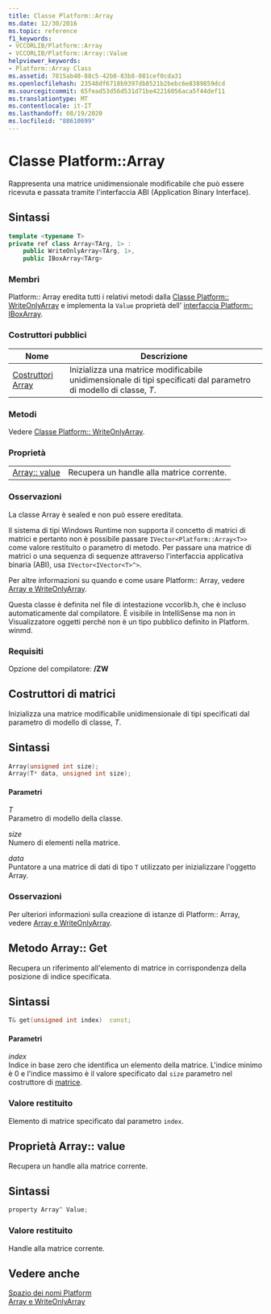 ```yaml
---
title: Classe Platform::Array
ms.date: 12/30/2016
ms.topic: reference
f1_keywords:
- VCCORLIB/Platform::Array
- VCCORLIB/Platform::Array::Value
helpviewer_keywords:
- Platform::Array Class
ms.assetid: 7815ab40-88c5-42b0-83b8-081cef0cda31
ms.openlocfilehash: 23548df6718b9397db8521b2bebc6e8389859dcd
ms.sourcegitcommit: 65fead53d56d531d71be42216056aca5f44def11
ms.translationtype: MT
ms.contentlocale: it-IT
ms.lasthandoff: 08/19/2020
ms.locfileid: "88610699"
---
```

# <a name="platformarray-class"></a>Classe Platform::Array

Rappresenta una matrice unidimensionale modificabile che può essere ricevuta e passata tramite l'interfaccia ABI (Application Binary Interface).

## <a name="syntax"></a>Sintassi

```cpp
template <typename T>
private ref class Array<TArg, 1> :
    public WriteOnlyArray<TArg, 1>,
    public IBoxArray<TArg>
```

### <a name="members"></a>Membri

Platform:: Array eredita tutti i relativi metodi dalla [Classe Platform:: WriteOnlyArray](../cppcx/platform-writeonlyarray-class.md) e implementa la `Value` proprietà dell' [interfaccia Platform:: IBoxArray](../cppcx/platform-iboxarray-interface.md).

### <a name="public-constructors"></a>Costruttori pubblici

|Nome|Descrizione|
|----------|-----------------|
|[Costruttori Array](#ctor)|Inizializza una matrice modificabile unidimensionale di tipi specificati dal parametro di modello di classe, *T*.|

### <a name="methods"></a>Metodi

Vedere [Classe Platform:: WriteOnlyArray](../cppcx/platform-writeonlyarray-class.md).

### <a name="properties"></a>Proprietà

|||
|-|-|
|[Array:: value](#value)|Recupera un handle alla matrice corrente.|

### <a name="remarks"></a>Osservazioni

La classe Array è sealed e non può essere ereditata.

Il sistema di tipi Windows Runtime non supporta il concetto di matrici di matrici e pertanto non è possibile passare `IVector<Platform::Array<T>>` come valore restituito o parametro di metodo. Per passare una matrice di matrici o una sequenza di sequenze attraverso l'interfaccia applicativa binaria (ABI), usa `IVector<IVector<T>^>`.

Per altre informazioni su quando e come usare Platform:: Array, vedere [Array e WriteOnlyArray](../cppcx/array-and-writeonlyarray-c-cx.md).

Questa classe è definita nel file di intestazione vccorlib.h, che è incluso automaticamente dal compilatore. È visibile in IntelliSense ma non in Visualizzatore oggetti perché non è un tipo pubblico definito in Platform. winmd.

### <a name="requirements"></a>Requisiti

Opzione del compilatore: **/ZW**

## <a name="array-constructors"></a><a name="ctor"></a> Costruttori di matrici

Inizializza una matrice modificabile unidimensionale di tipi specificati dal parametro di modello di classe, *T*.

## <a name="syntax"></a>Sintassi

```cpp
Array(unsigned int size);
Array(T* data, unsigned int size);
```

#### <a name="parameters"></a>Parametri

*T*<br/>
Parametro di modello della classe.

*size*<br/>
Numero di elementi nella matrice.

*data*<br/>
Puntatore a una matrice di dati di tipo `T` utilizzato per inizializzare l'oggetto Array.

### <a name="remarks"></a>Osservazioni

Per ulteriori informazioni sulla creazione di istanze di Platform:: Array, vedere [Array e WriteOnlyArray](../cppcx/array-and-writeonlyarray-c-cx.md).

## <a name="arrayget-method"></a><a name="get"></a> Metodo Array:: Get

Recupera un riferimento all'elemento di matrice in corrispondenza della posizione di indice specificata.

## <a name="syntax"></a>Sintassi

```cpp
T& get(unsigned int index)  const;
```

#### <a name="parameters"></a>Parametri

*index*<br/>
Indice in base zero che identifica un elemento della matrice. L'indice minimo è 0 e l'indice massimo è il valore specificato dal `size` parametro nel costruttore di [matrice](#ctor).

### <a name="return-value"></a>Valore restituito

Elemento di matrice specificato dal parametro `index`.

## <a name="arrayvalue-property"></a><a name="value"></a> Proprietà Array:: value

Recupera un handle alla matrice corrente.

## <a name="syntax"></a>Sintassi

```cpp
property Array^ Value;
```

### <a name="return-value"></a>Valore restituito

Handle alla matrice corrente.

## <a name="see-also"></a>Vedere anche

[Spazio dei nomi Platform](../cppcx/platform-namespace-c-cx.md)<br/>
[Array e WriteOnlyArray](../cppcx/array-and-writeonlyarray-c-cx.md)
